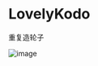 # LovelyKodo

重复造轮子

![image](https://github.com/user-attachments/assets/cba2becd-00cc-4ebe-bf04-fc2239b79955)
